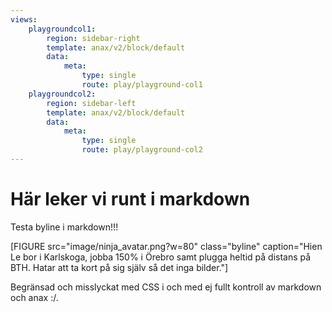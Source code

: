 ```yaml
---
views:
    playgroundcol1:
        region: sidebar-right
        template: anax/v2/block/default
        data:
            meta: 
                type: single
                route: play/playground-col1
    playgroundcol2:
        region: sidebar-left
        template: anax/v2/block/default
        data:
            meta: 
                type: single
                route: play/playground-col2
---
```


Här leker vi runt i markdown
====================================

Testa byline i markdown!!!

[FIGURE src="image/ninja_avatar.png?w=80" class="byline" caption="Hien Le bor i Karlskoga, jobba 150% i Örebro samt plugga heltid på distans på BTH. Hatar att ta kort på sig själv så det inga bilder."]

Begränsad och misslyckat med CSS i och med ej fullt kontroll av markdown och anax :/.